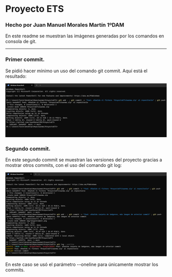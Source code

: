 # Proyecto ETS  

### Hecho por Juan Manuel Morales Martín 1ºDAM  


En este readme se muestran las imágenes generadas por los comandos en consola de git.  
<hr>

### Primer commit.  

Se pidió hacer mínimo un uso del comando git commit. Aquí está el resultado:  

<img src="https://github.com/JuanManuelMM/ProyectoETS/blob/main/img/imagenCommit.png">

### Segundo commit.  

En este segundo commit se muestran las versiones del proyecto gracias a mostrar otros commits, con el uso del comando git log:


<img src="https://github.com/JuanManuelMM/ProyectoETS/blob/main/img/imagenCommitMasLog.png">

En este caso se usó el parámetro --oneline para únicamente mostrar los commits.   
